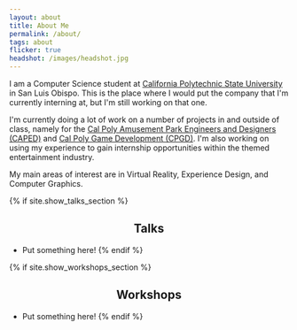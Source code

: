```yaml
---
layout: about
title: About Me
permalink: /about/
tags: about
flicker: true
headshot: /images/headshot.jpg
---
```


I am a Computer Science student at [California Polytechnic State University](https://www.calpoly.edu/) in San Luis Obispo. This is the place where I would put the company that I'm currently interning at, but I'm still working on that one.

I'm currently doing a lot of work on a number of projects in and outside of class, namely for the [Cal Poly Amusement Park Engineers and Designers (CAPED)](https://www.facebook.com/SLOCAPED/) and [Cal Poly Game Development (CPGD)](https://www.facebook.com/CPGameDev/). I'm also working on using my experience to gain internship opportunities within the themed entertainment industry.

My main areas of interest are in Virtual Reality, Experience Design, and Computer Graphics.

{% if site.show_talks_section %}
## Talks

- Put something here!
{% endif %}

{% if site.show_workshops_section %}
## Workshops

- Put something here!
{% endif %}


<style>
.post-header, #talks, #workshops {
  text-align: center; /* Want the About Page header to be in the middle */
}
</style>
